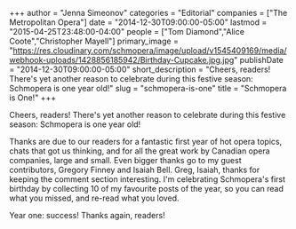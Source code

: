 +++
author = "Jenna Simeonov"
categories = "Editorial"
companies = ["The Metropolitan Opera"]
date = "2014-12-30T09:00:00-05:00"
lastmod = "2015-04-25T23:48:00-04:00"
people = ["Tom Diamond","Alice Coote","Christopher Mayell"]
primary_image = "https://res.cloudinary.com/schmopera/image/upload/v1545409169/media/webhook-uploads/1428856185942/Birthday-Cupcake.jpg.jpg"
publishDate = "2014-12-30T09:00:00-05:00"
short_description = "Cheers, readers! There&#039;s yet another reason to celebrate during this festive season: Schmopera is one year old!"
slug = "schmopera-is-one"
title = "Schmopera is One!"
+++

<p style="text-align: left;">
	Cheers, readers! There's yet another reason to celebrate during this festive season: Schmopera is one year old!
</p>
<p style="text-align: left;">
	Thanks are due to our readers for a fantastic first year of hot opera topics, chats that got us thinking, and for all the great work by Canadian opera companies, large and small.  Even bigger thanks go to my guest contributors, Gregory Finney and Isaiah Bell. Greg, Isaiah, thanks for keeping the comment section interesting. I'm celebrating Schmopera's first birthday by collecting 10 of my favourite posts of the year, so you can read what you missed, and re-read what you loved.
</p>
<p style="text-align: left;">
	Year one: success! Thanks again, readers!
</p>

